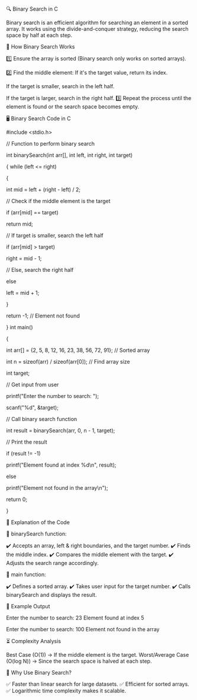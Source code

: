 🔍 Binary Search in C 

Binary search is an efficient algorithm for searching an element in a sorted array.
It works using the divide-and-conquer strategy, reducing the search space by half at each step.


📌 How Binary Search Works

1️⃣ Ensure the array is sorted (Binary search only works on sorted arrays).

2️⃣ Find the middle element:
If it's the target value, return its index.

If the target is smaller, search in the left half.

If the target is larger, search in the right half.
3️⃣ Repeat the process until the element is found or the search space becomes empty.


🖥️ Binary Search Code in C


#include <stdio.h>

// Function to perform binary search

int binarySearch(int arr[], int left, int right, int target)
 
{
while (left <= right)

{

int mid = left + (right - left) / 2;

// Check if the middle element is the target

if (arr[mid] == target)

return mid;

// If target is smaller, search the left half

if (arr[mid] > target)

right = mid - 1;

// Else, search the right half

else

left = mid + 1;

}

return -1; // Element not found

}
int main() 

{

int arr[] = {2, 5, 8, 12, 16, 23, 38, 56, 72, 91}; // Sorted array

int n = sizeof(arr) / sizeof(arr[0]); // Find array size

int target;

// Get input from user

printf("Enter the number to search: ");

scanf("%d", &target);

// Call binary search function

int result = binarySearch(arr, 0, n - 1, target);

// Print the result

if (result != -1)

printf("Element found at index %d\n", result);

else

printf("Element not found in the array\n");

return 0;

}




📖 Explanation of the Code

🔹 binarySearch function:

✔️ Accepts an array, left & right boundaries, and the target number.
✔️ Finds the middle index.
✔️ Compares the middle element with the target.
✔️ Adjusts the search range accordingly.

🔹 main function:

✔️ Defines a sorted array.
✔️ Takes user input for the target number.
✔️ Calls binarySearch and displays the result.



📝 Example Output

Enter the number to search: 23
Element found at index 5

Enter the number to search: 100
Element not found in the array




⏳ Complexity Analysis

Best Case (O(1)) → If the middle element is the target.
Worst/Average Case (O(log N)) → Since the search space is halved at each step.



🎯 Why Use Binary Search?

✅ Faster than linear search for large datasets.
✅ Efficient for sorted arrays.
✅ Logarithmic time complexity makes it scalable.
















